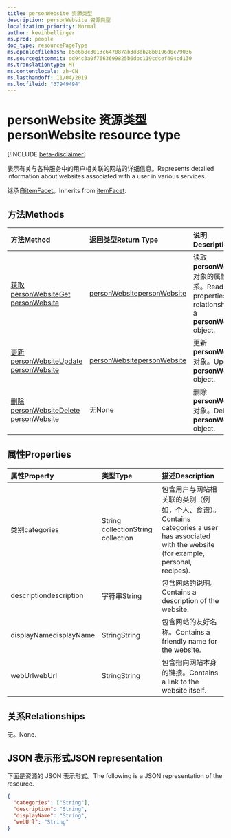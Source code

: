 ```yaml
---
title: personWebsite 资源类型
description: personWebsite 资源类型
localization_priority: Normal
author: kevinbellinger
ms.prod: people
doc_type: resourcePageType
ms.openlocfilehash: b5e6b8c3013c647087ab3d8db28b0196d0c79036
ms.sourcegitcommit: dd94c3a0f7663699825b6dbc119cdcef494cd130
ms.translationtype: MT
ms.contentlocale: zh-CN
ms.lasthandoff: 11/04/2019
ms.locfileid: "37949494"
---
```

# <a name="personwebsite-resource-type"></a><span data-ttu-id="5d754-103">personWebsite 资源类型</span><span class="sxs-lookup"><span data-stu-id="5d754-103">personWebsite resource type</span></span>

[!INCLUDE [beta-disclaimer](../../includes/beta-disclaimer.md)]

<span data-ttu-id="5d754-104">表示有关与各种服务中的用户相关联的网站的详细信息。</span><span class="sxs-lookup"><span data-stu-id="5d754-104">Represents detailed information about websites associated with a user in various services.</span></span>

<span data-ttu-id="5d754-105">继承自[itemFacet](itemfacet.md)。</span><span class="sxs-lookup"><span data-stu-id="5d754-105">Inherits from [itemFacet](itemfacet.md).</span></span>

## <a name="methods"></a><span data-ttu-id="5d754-106">方法</span><span class="sxs-lookup"><span data-stu-id="5d754-106">Methods</span></span>

| <span data-ttu-id="5d754-107">方法</span><span class="sxs-lookup"><span data-stu-id="5d754-107">Method</span></span>                                           | <span data-ttu-id="5d754-108">返回类型</span><span class="sxs-lookup"><span data-stu-id="5d754-108">Return Type</span></span>                       | <span data-ttu-id="5d754-109">说明</span><span class="sxs-lookup"><span data-stu-id="5d754-109">Description</span></span>                                                |
|:-------------------------------------------------|:----------------------------------|:-----------------------------------------------------------|
| [<span data-ttu-id="5d754-110">获取 personWebsite</span><span class="sxs-lookup"><span data-stu-id="5d754-110">Get personWebsite</span></span>](../api/personwebsite-get.md) | [<span data-ttu-id="5d754-111">personWebsite</span><span class="sxs-lookup"><span data-stu-id="5d754-111">personWebsite</span></span>](personwebsite.md) | <span data-ttu-id="5d754-112">读取**personWebsite**对象的属性和关系。</span><span class="sxs-lookup"><span data-stu-id="5d754-112">Read the properties and relationships of a **personWebsite** object.</span></span> |
| [<span data-ttu-id="5d754-113">更新 personWebsite</span><span class="sxs-lookup"><span data-stu-id="5d754-113">Update personWebsite</span></span>](../api/personwebsite-update.md)         | [<span data-ttu-id="5d754-114">personWebsite</span><span class="sxs-lookup"><span data-stu-id="5d754-114">personWebsite</span></span>](personwebsite.md) | <span data-ttu-id="5d754-115">更新**personWebsite**对象。</span><span class="sxs-lookup"><span data-stu-id="5d754-115">Update a **personWebsite** object.</span></span>                               |
| [<span data-ttu-id="5d754-116">删除 personWebsite</span><span class="sxs-lookup"><span data-stu-id="5d754-116">Delete personWebsite</span></span>](../api/personwebsite-delete.md)         | <span data-ttu-id="5d754-117">无</span><span class="sxs-lookup"><span data-stu-id="5d754-117">None</span></span>                              | <span data-ttu-id="5d754-118">删除**personWebsite**对象。</span><span class="sxs-lookup"><span data-stu-id="5d754-118">Delete a **personWebsite** object.</span></span>                               |

## <a name="properties"></a><span data-ttu-id="5d754-119">属性</span><span class="sxs-lookup"><span data-stu-id="5d754-119">Properties</span></span>

| <span data-ttu-id="5d754-120">属性</span><span class="sxs-lookup"><span data-stu-id="5d754-120">Property</span></span>     | <span data-ttu-id="5d754-121">类型</span><span class="sxs-lookup"><span data-stu-id="5d754-121">Type</span></span>              | <span data-ttu-id="5d754-122">描述</span><span class="sxs-lookup"><span data-stu-id="5d754-122">Description</span></span>                                                                         |
|:-------------|:------------------|:------------------------------------------------------------------------------------|
|<span data-ttu-id="5d754-123">类别</span><span class="sxs-lookup"><span data-stu-id="5d754-123">categories</span></span>    |<span data-ttu-id="5d754-124">String collection</span><span class="sxs-lookup"><span data-stu-id="5d754-124">String collection</span></span>  | <span data-ttu-id="5d754-125">包含用户与网站相关联的类别（例如，个人、食谱）。</span><span class="sxs-lookup"><span data-stu-id="5d754-125">Contains categories a user has associated with the website (for example, personal, recipes).</span></span>  |
|<span data-ttu-id="5d754-126">description</span><span class="sxs-lookup"><span data-stu-id="5d754-126">description</span></span>   |<span data-ttu-id="5d754-127">字符串</span><span class="sxs-lookup"><span data-stu-id="5d754-127">String</span></span>             | <span data-ttu-id="5d754-128">包含网站的说明。</span><span class="sxs-lookup"><span data-stu-id="5d754-128">Contains a description of the website.</span></span>                                              |
|<span data-ttu-id="5d754-129">displayName</span><span class="sxs-lookup"><span data-stu-id="5d754-129">displayName</span></span>   |<span data-ttu-id="5d754-130">String</span><span class="sxs-lookup"><span data-stu-id="5d754-130">String</span></span>             | <span data-ttu-id="5d754-131">包含网站的友好名称。</span><span class="sxs-lookup"><span data-stu-id="5d754-131">Contains a friendly name for the website.</span></span>                                           |
|<span data-ttu-id="5d754-132">webUrl</span><span class="sxs-lookup"><span data-stu-id="5d754-132">webUrl</span></span>        |<span data-ttu-id="5d754-133">String</span><span class="sxs-lookup"><span data-stu-id="5d754-133">String</span></span>             | <span data-ttu-id="5d754-134">包含指向网站本身的链接。</span><span class="sxs-lookup"><span data-stu-id="5d754-134">Contains a link to the website itself.</span></span>                                              |

## <a name="relationships"></a><span data-ttu-id="5d754-135">关系</span><span class="sxs-lookup"><span data-stu-id="5d754-135">Relationships</span></span>

<span data-ttu-id="5d754-136">无。</span><span class="sxs-lookup"><span data-stu-id="5d754-136">None.</span></span>

## <a name="json-representation"></a><span data-ttu-id="5d754-137">JSON 表示形式</span><span class="sxs-lookup"><span data-stu-id="5d754-137">JSON representation</span></span>

<span data-ttu-id="5d754-138">下面是资源的 JSON 表示形式。</span><span class="sxs-lookup"><span data-stu-id="5d754-138">The following is a JSON representation of the resource.</span></span> 

<!-- {
  "blockType": "resource",
  "optionalProperties": [

  ],
  "@odata.type": "microsoft.graph.personWebsite",
  "baseType": ""
}-->

```json
{
  "categories": ["String"],
  "description": "String",
  "displayName": "String",
  "webUrl": "String"
}
```

<!-- uuid: 16cd6b66-4b1a-43a1-adaf-3a886856ed98
2019-02-04 14:57:30 UTC -->
<!-- {
  "type": "#page.annotation",
  "description": "personWebsite resource",
  "keywords": "",
  "section": "documentation",
  "tocPath": ""
}-->
